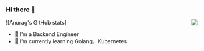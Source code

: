### Hi there 👋

![Anurag's GitHub stats]<img align="right"  src="https://github-readme-stats.vercel.app/api?username=lamoz-bot&show_icons=true&theme=dark">

- 🔭 I’m a Backend Engineer
- 🌱 I’m currently learning Golang、Kubernetes


